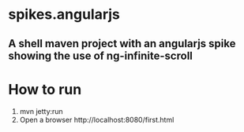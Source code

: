 # spikes.angularjs
## A shell maven project with an angularjs spike showing the use of ng-infinite-scroll

# How to run
1. mvn jetty:run
2. Open a browser http://localhost:8080/first.html

